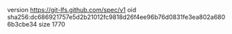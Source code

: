 version https://git-lfs.github.com/spec/v1
oid sha256:dc686921757e5d2b21012fc9818d26f4ee96b76d0831fe3ea802a6806b3cbe34
size 1770
